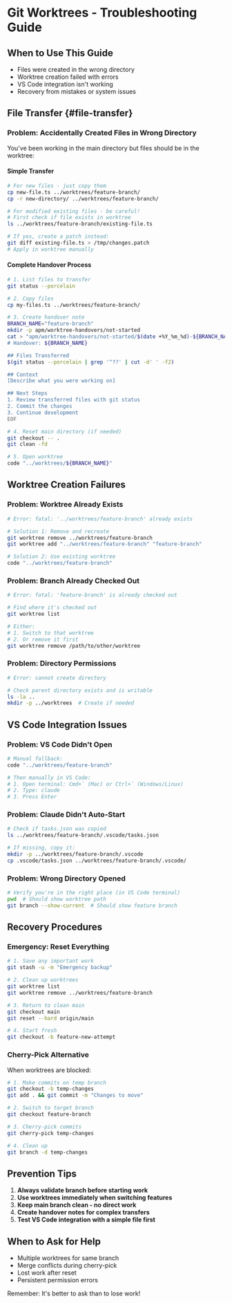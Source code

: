 # Git Worktrees - Troubleshooting Guide

## When to Use This Guide

- Files were created in the wrong directory
- Worktree creation failed with errors
- VS Code integration isn't working
- Recovery from mistakes or system issues

## File Transfer {#file-transfer}

### Problem: Accidentally Created Files in Wrong Directory

You've been working in the main directory but files should be in the worktree:

#### Simple Transfer
```bash
# For new files - just copy them
cp new-file.ts ../worktrees/feature-branch/
cp -r new-directory/ ../worktrees/feature-branch/

# For modified existing files - be careful!
# First check if file exists in worktree
ls ../worktrees/feature-branch/existing-file.ts

# If yes, create a patch instead:
git diff existing-file.ts > /tmp/changes.patch
# Apply in worktree manually
```

#### Complete Handover Process
```bash
# 1. List files to transfer
git status --porcelain

# 2. Copy files
cp my-files.ts ../worktrees/feature-branch/

# 3. Create handover note
BRANCH_NAME="feature-branch"
mkdir -p apm/worktree-handovers/not-started
cat > "apm/worktree-handovers/not-started/$(date +%Y_%m_%d)-${BRANCH_NAME}.md" << EOF
# Handover: ${BRANCH_NAME}

## Files Transferred
$(git status --porcelain | grep '^??' | cut -d' ' -f2)

## Context
[Describe what you were working on]

## Next Steps
1. Review transferred files with git status
2. Commit the changes
3. Continue development
EOF

# 4. Reset main directory (if needed)
git checkout -- .
git clean -fd

# 5. Open worktree
code "../worktrees/${BRANCH_NAME}"
```

## Worktree Creation Failures

### Problem: Worktree Already Exists
```bash
# Error: fatal: '../worktrees/feature-branch' already exists

# Solution 1: Remove and recreate
git worktree remove ../worktrees/feature-branch
git worktree add "../worktrees/feature-branch" "feature-branch"

# Solution 2: Use existing worktree
code "../worktrees/feature-branch"
```

### Problem: Branch Already Checked Out
```bash
# Error: fatal: 'feature-branch' is already checked out

# Find where it's checked out
git worktree list

# Either:
# 1. Switch to that worktree
# 2. Or remove it first
git worktree remove /path/to/other/worktree
```

### Problem: Directory Permissions
```bash
# Error: cannot create directory

# Check parent directory exists and is writable
ls -la ..
mkdir -p ../worktrees  # Create if needed
```

## VS Code Integration Issues

### Problem: VS Code Didn't Open
```bash
# Manual fallback:
code "../worktrees/feature-branch"

# Then manually in VS Code:
# 1. Open terminal: Cmd+` (Mac) or Ctrl+` (Windows/Linux)  
# 2. Type: claude
# 3. Press Enter
```

### Problem: Claude Didn't Auto-Start
```bash
# Check if tasks.json was copied
ls ../worktrees/feature-branch/.vscode/tasks.json

# If missing, copy it:
mkdir -p ../worktrees/feature-branch/.vscode
cp .vscode/tasks.json ../worktrees/feature-branch/.vscode/
```

### Problem: Wrong Directory Opened
```bash
# Verify you're in the right place (in VS Code terminal)
pwd  # Should show worktree path
git branch --show-current  # Should show feature branch
```

## Recovery Procedures

### Emergency: Reset Everything
```bash
# 1. Save any important work
git stash -u -m "Emergency backup"

# 2. Clean up worktrees
git worktree list
git worktree remove ../worktrees/feature-branch

# 3. Return to clean main
git checkout main
git reset --hard origin/main

# 4. Start fresh
git checkout -b feature-new-attempt
```

### Cherry-Pick Alternative

When worktrees are blocked:
```bash
# 1. Make commits on temp branch
git checkout -b temp-changes
git add . && git commit -m "Changes to move"

# 2. Switch to target branch
git checkout feature-branch

# 3. Cherry-pick commits
git cherry-pick temp-changes

# 4. Clean up
git branch -d temp-changes
```

## Prevention Tips

1. **Always validate branch before starting work**
2. **Use worktrees immediately when switching features**
3. **Keep main branch clean - no direct work**
4. **Create handover notes for complex transfers**
5. **Test VS Code integration with a simple file first**

## When to Ask for Help

- Multiple worktrees for same branch
- Merge conflicts during cherry-pick
- Lost work after reset
- Persistent permission errors

Remember: It's better to ask than to lose work!